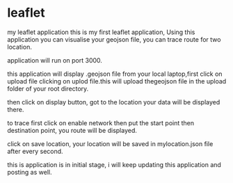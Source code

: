 # leaflet
my leaflet application
this is my first leaflet application, Using this application you can visualise your geojson file, you can trace route for two location.

application will run on port 3000.

this application will display .geojson file from your local laptop,first click on upload file clicking on uplod file.this will upload thegeojson file in the upload folder of your root directory.

then click on display button, got to the location your data will be displayed there.

to trace first click on enable network then put the start point then destination point, you route will be displayed.

click on save location, your location will be saved in mylocation.json file after every second.

this is application is in initial stage, i will keep updating this application and posting as well.
